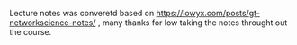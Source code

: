 Lecture notes was converetd based on https://lowyx.com/posts/gt-networkscience-notes/ , many thanks for low taking the notes throught out the course. 
